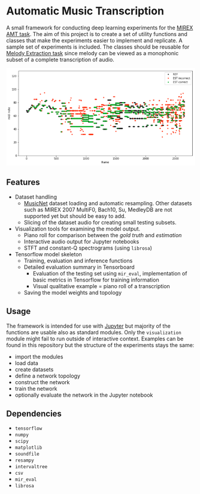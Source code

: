 # Automatic Music Transcription

A small framework for conducting deep learning experiments for the [MIREX AMT task](http://www.music-ir.org/mirex/wiki/2018:Multiple_Fundamental_Frequency_Estimation_%26_Tracking). The aim of this project is to create a set of utility functions and classes that make the experiments easier to implement and replicate. A sample set of experiments is included. The classes should be reusable for [Melody Extraction task](http://www.music-ir.org/mirex/wiki/2018:Audio_Melody_Extraction) since melody can be viewed as a monophonic subset of a complete transcription of audio.

![piano roll](docs/pianoroll.png)

## Features
- Dataset handling
    - [MusicNet](https://homes.cs.washington.edu/~thickstn/musicnet.html) dataset loading and automatic resampling. Other datasets such as MIREX 2007 MultiF0, Bach10, Su, MedleyDB are not supported yet but should be easy to add.
    - Slicing of the dataset audio for creating small testing subsets.
- Visualization tools for examining the model output.
    - Piano roll for comparison between the _gold truth_ and _estimation_
    - Interactive audio output for Jupyter notebooks
    - STFT and constant-Q spectrograms (using `librosa`)
- Tensorflow model skeleton
    - Training, evaluation and inference functions
    - Detailed evaluation summary in Tensorboard
        - Evaluation of the testing set using `mir_eval`, implementation of basic metrics in Tensorflow for training information
        - Visual qualitative example = piano roll of a transcription
    - Saving the model weights and topology

## Usage
The framework is intended for use with [Jupyter](http://jupyter.org/) but majority of the functions are usable also as standard modules. Only the `visualization` module might fail to run outside of interactive context.
Examples can be found in this repository but the structure of the experiments stays the same:
- import the modules
- load data
- create datasets
- define a network topology
- construct the network
- train the network
- optionally evaluate the network in the Jupyter notebook

## Dependencies
- `tensorflow`
- `numpy`
- `scipy`
- `matplotlib`
- `soundfile`
- `resampy`
- `intervaltree`
- `csv`
- `mir_eval`
- `librosa`